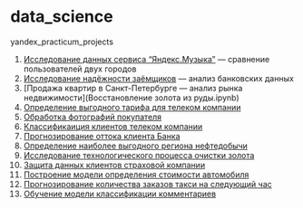 # data_science
yandex_practicum_projects
1. [Исследование данных сервиса “Яндекс.Музыка”](Яндекс.Музыка.ipynb) — сравнение пользователей двух городов 
2. [Исследование надёжности заёмщиков](Исследование_надёжности_заёмщиков.ipynb) — анализ банковских данных
3. [Продажа квартир в Санкт-Петербурге — анализ рынка недвижимости](Восстановление золота из руды.ipynb)
4. [Определение выгодного тарифа для телеком компании]()
5. [Обработка фотографий покупателя]()
6. [Классификаиция клиентов телеком компании]()
7. [Прогнозирование оттока клиента Банка]()
8. [Определение наиболее выгодного региона нефтедобычи](Выбор_локации_для_скважины.ipynb)
9. [Исследование технологического процесса очистки золота]()
10. [Защита данных клиентов страховой компании]()
11. [Построение модели определения стоимости автомобиля]()
12. [Прогнозирование количества заказов такси на следующий час]()
13. [Обучение модели классификации комментариев]()
